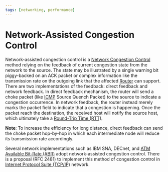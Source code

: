 ```yaml
---
tags: [networking, performance]
---
```


# Network-Assisted Congestion Control

Network-assisted congestion control is a [Network Congestion Control](202304261436.md)
method relying on the feedback of current congestion state from the network to
the source. The state may be illustrated by a single warning bit piggy-backed on
an ACK packet or complex information like the transmission rate on the outgoing
link that the affected [Router](202207061800.md) can support. There are two
implementations of the feedback: direct feedback and network feedback. In direct
feedback mechanism, the router will send a choke packet (like
[ICMP](202209270927.md) Source Quench Packet) to the source to indicate a
congestion occurrence. In network feedback, the router instead merely marks the
packet field to indicate that a congestion is happening. Once the packet reach
the destination, the received host will notify the source host, which ultimately
take a [Round-Trip Time (RTT)](202303292133.md).

**Note**: To increase the efficiency for long distance, direct feedback can send
the choke packet hop-by-hop in which each intermediate node will reduce its
transmission rate accordingly.

Several network implementations such as IBM SNA, DECnet, and
[ATM Available Bit-Rate (ABR)](202305031337.md) adopt network-assisted
congestion control. There is a proposal (RFC 2481) to implement this method of
congestion control in [Internet Protocol Suite (TCP/IP)](202206151238.md)
network.

